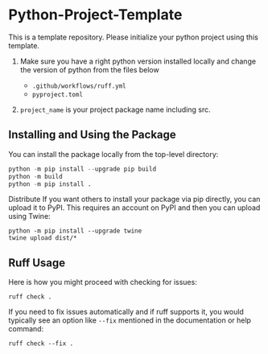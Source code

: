 # Python-Project-Template

This is a template repository. Please initialize your python project using this template.

1. Make sure you have a right python version installed locally and change the version of python from the files below
   - `.github/workflows/ruff.yml`
   - `pyproject.toml`

2. `project_name` is your project package name including src.

## Installing and Using the Package

You can install the package locally from the top-level directory:
```python
python -m pip install --upgrade pip build
python -m build
python -m pip install .
```

Distribute
If you want others to install your package via pip directly, you can upload it to PyPI. This requires an account on PyPI and then you can upload using Twine:
```
python -m pip install --upgrade twine
twine upload dist/*
```

## Ruff Usage
Here is how you might proceed with checking for issues:
```
ruff check .
```
If you need to fix issues automatically and if ruff supports it, you would typically see an option like `--fix` mentioned in the documentation or help command:
```
ruff check --fix .
```